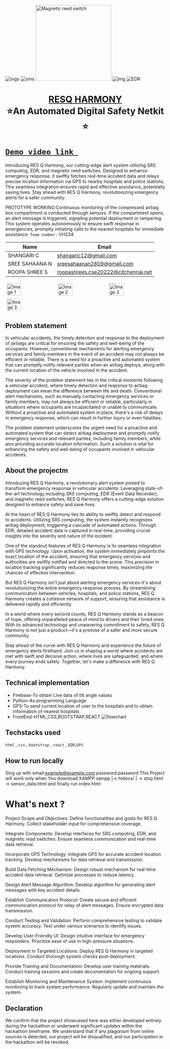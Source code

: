 ![logo](https://github.com/Snegakutty/RESQHARMONY/assets/132530737/b5697008-c8fa-4c46-8683-2349ed75af21)
![sms](https://github.com/Snegakutty/RESQHARMONY/assets/132530737/8e16f0d4-2340-4b0a-8369-fcdb7d830466)
<img width="238" alt="Magnetic reed switch" src="https://github.com/Snegakutty/RESQHARMONY/assets/132530737/37d8a9a5-5a97-4fe1-af06-4675c84f8ad6">
![img](https://github.com/Snegakutty/RESQHARMONY/assets/132530737/15a5ac62-178c-4876-865e-0c463786c1cb)
![EDR](https://github.com/Snegakutty/RESQHARMONY/assets/132530737/3a1e8a96-17c1-48d6-8473-f29c324166c0)
<h1 align="center" style="border-bottom: none">
    <b>
        <a href="https://www.google.com"> RESQ HARMONY </a><br>
    </b>
    ⭐️An Automated Digital Safety Netkit  ⭐️ <br>
</h1>

# [`Demo video link `](https://drive.google.com/file/d/1MMtVB1LAonPb319Bizvczq4PNZoaGAY-/view?usp=sharing)
Introducing RES Q Harmony, our cutting-edge alert system utilizing SRS computing, EDR, and magnetic reed switches. Designed to enhance emergency response, it swiftly fetches real-time accident data and relays precise location information via GPS to nearby hospitals and police stations. This seamless integration ensures rapid and effective assistance, potentially saving lives. Stay ahead with RES Q Harmony, revolutionizing emergency alerts for a safer community.

PROTOTYPE WORKING:Continuous monitoring of the compressed airbag box compartment is conducted through sensors. If the compartment opens, an alert message is triggered, signaling potential deployment or tampering. This system operates autonomously to ensure swift response in emergencies, promptly initiating calls to the nearest hospitals for immediate assistance. 
`Team number` : VH234

| Name    | Email           |
|---------|-----------------|
| SHANGARI C | shangaric12@gmail.com |
| SREE SAHAANA N | sreesahaanan2809@gmail.com |
| ROOPA SHREE S | roopashrees.cse20222@citchennai.net|

<div style="display: flex; flex-wrap: wrap;">
    <img src="![sms](https://github.com/Snegakutty/RESQHARMONY/assets/132530737/98549d1f-1056-437e-994b-ae347b485110)
" alt="Image 1" style="width: 30%; margin: 5px;">
    <img src="https://drive.google.com/file/d/1hqWGwK7iTI35TCsEuFbYt_9_5TQKMxi-/view?usp=sharing" alt="Image 2" style="width: 30%; margin: 5px;">
    <img src="https://drive.google.com/file/d/1OB1DC5Et9bpjBM5lI8l3rd3_DznuUsLK/view?usp=sharing" alt="Image 3" style="width: 30%; margin: 5px;">
    <img src="https://drive.google.com/file/d/1Z8knDdW7CLmPwFwzigJ97r-RphvNVRk6/view?usp=sharing" alt="Image 3" style="width: 30%; margin: 5px;">
       
</div>

## Problem statement 
In vehicular accidents, the timely detection and response to the deployment of airbags are critical for ensuring the safety and well-being of the occupants. However, conventional mechanisms for alerting emergency services and family members in the event of an accident may not always be efficient or reliable. There is a need for a proactive and automated system that can promptly notify relevant parties when an airbag deploys, along with the current location of the vehicle involved in the accident.
 
The severity of the problem statement lies in the critical moments following a vehicular accident, where timely detection and response to airbag deployment can mean the difference between life and death. Conventional alert mechanisms, such as manually contacting emergency services or family members, may not always be efficient or reliable, particularly in situations where occupants are incapacitated or unable to communicate. Without a proactive and automated system in place, there's a risk of delays in emergency response, which can result in further injury or even fatalities.
 
The problem statement underscores the urgent need for a proactive and automated system that can detect airbag deployment and promptly notify emergency services and relevant parties, including family members, while also providing accurate location information. Such a solution is vital for enhancing the safety and well-being of occupants involved in vehicular accidents.
## About the projectm
Introducing RES Q Harmony, a revolutionary alert system poised to transform emergency response in vehicular accidents. Leveraging state-of-the-art technology including SRS computing, EDR (Event Data Recorder), and magnetic reed switches, RES Q Harmony offers a cutting-edge solution designed to enhance safety and save lives.

At the heart of RES Q Harmony lies its ability to swiftly detect and respond to accidents. Utilizing SRS computing, the system instantly recognizes airbag deployment, triggering a cascade of automated actions. Through EDR, detailed accident data is captured in real-time, providing crucial insights into the severity and nature of the incident.

One of the standout features of RES Q Harmony is its seamless integration with GPS technology. Upon activation, the system immediately pinpoints the exact location of the accident, ensuring that emergency services and authorities are swiftly notified and directed to the scene. This precision in location tracking significantly reduces response times, maximizing the chances of effective intervention.

But RES Q Harmony isn't just about alerting emergency services-it's about revolutionizing the entire emergency response process. By streamlining communication between vehicles, hospitals, and police stations, RES Q Harmony creates a cohesive network of support, ensuring that assistance is delivered rapidly and efficiently.

In a world where every second counts, RES Q Harmony stands as a beacon of hope, offering unparalleled peace of mind to drivers and their loved ones. With its advanced technology and unwavering commitment to safety, RES Q Harmony is not just a product—it's a promise of a safer and more secure community.

Stay ahead of the curve with RES Q Harmony and experience the future of emergency alerts firsthand. Join us in shaping a world where accidents are met with swift and decisive action, where lives are safeguarded, and where every journey ends safely. Together, let's make a difference with RES Q Harmony. 

## Technical implementation 

* Firebase-To obtain Live data of tilt angle values
* Python-As programming Language 
* GPS-To send current location of user to the hospitals and to obtain information of nearest hospitals
* FrontEnd-HTML,CSS,BOOTSTRAP,REACT
![flowchart](https://drive.google.com/file/d/1S5jSDZ3fUlQ5RC2i5Yb-NIisqO5JVSNo/view?usp=sharing)

## Techstacks used 
`html` , `css` , `bootstrap` , `react` , `EDR`,`GPS`

## How to run locally 
Sing up with email:example@example.com password:password 
This Project will work only when You download XAMPP xampp |-> htdocs/ | -> stop.html -> sensor_data.html and finally run index.html

# What's next ?
Project Scope and Objectives:
Define functionalities and goals for RES Q Harmony.
Collect stakeholder input for comprehensive coverage.

Integrate Components:
Develop interfaces for SRS computing, EDR, and magnetic read switches.
Ensure seamless communication and real-time data retrieval.

Incorporate GPS Technology:
Integrate GPS for accurate accident location tracking.
Develop mechanisms for data retrieval and transmission.

Build Data Fetching Mechanism:
Design robust mechanism for real-time accident data retrieval.
Optimize processes to reduce latency.

Design Alert Message Algorithm:
Develop algorithm for generating alert messages with key accident details.

Establish Communication Protocol:
Create secure and efficient communication protocol for relay of alert messages.
Ensure encrypted data transmission.

Conduct Testing and Validation:
Perform comprehensive testing to validate system accuracy.
Test under various scenarios to identify issues.

Develop User-Friendly UI:
Design intuitive interface for emergency responders.
Prioritize ease of use in high-pressure situations.

Deployment in Targeted Locations:
Deploy RES Q Harmony in targeted locations.
Conduct thorough system checks post-deployment.

Provide Training and Documentation:
Develop user training materials.
Conduct training sessions and create documentation for ongoing support.

Establish Monitoring and Maintenance System:
Implement continuous monitoring to track system performance.
Regularly update and maintain the system.



## Declaration
We confirm that the project showcased here was either developed entirely during the hackathon or underwent significant updates within the hackathon timeframe. We understand that if any plagiarism from online sources is detected, our project will be disqualified, and our participation in the hackathon will be revoked.
